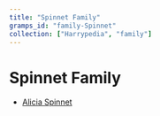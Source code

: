 ```yaml
---
title: "Spinnet Family"
gramps_id: "family-Spinnet"
collection: ["Harrypedia", "family"]
---
```


# Spinnet Family

- [Alicia Spinnet](/Harrypedia/people/Spinnet/Alicia/)
